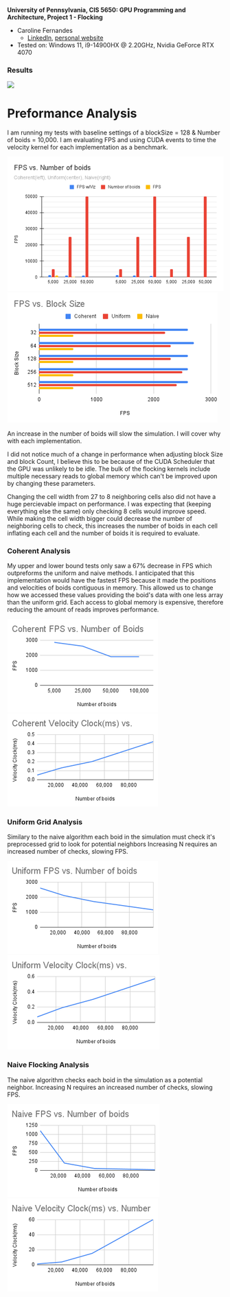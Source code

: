 **University of Pennsylvania, CIS 5650: GPU Programming and Architecture,
Project 1 - Flocking**

* Caroline Fernandes
  * [LinkedIn](https://www.linkedin.com/in/caroline-fernandes-0-/), [personal website](https://0cfernandes00.wixsite.com/visualfx)
* Tested on: Windows 11, i9-14900HX @ 2.20GHz, Nvidia GeForce RTX 4070

### Results
![](boids_output.gif)

Preformance Analysis
============================
I am running my tests with baseline settings of a blockSize = 128 & Number of boids = 10,000.
I am evaluating FPS and using CUDA events to time the velocity kernel for each implementation as a benchmark.

![](images/results/FPSvs.Numberofboids.png)
![](images/results/FPSvs.BlockSize.png)

An increase in the number of boids will slow the simulation. I will cover why with each implementation.

I did not notice much of a change in performance when adjusting block Size and block Count, I believe this 
to be because of the CUDA Scheduler that the GPU was unlikely to be idle. The bulk of the flocking kernels
include multiple necessary reads to global memory which can't be improved upon by changing these parameters.

Changing the cell width from 27 to 8 neighboring cells also did not have a huge percievable impact on performance.
I was expecting that (keeping everything else the same) only checking 8 cells would improve speed.
While making the cell width bigger could decrease the number of neighboring cells to check, this increases
the number of boids in each cell inflating each cell and the number of boids it is required to evaluate.

### Coherent Analysis
My upper and lower bound tests only saw a 67% decrease in FPS which outpreforms the uniform and naive methods.
I anticipated that this implementation would have the fastest FPS because it made the positions and velocities of boids
contiguous in memory. This allowed us to change how we accessed these values providing the boid's data with one less array than the uniform grid.
Each access to global memory is expensive, therefore reducing the amount of reads improves performance.

![](images/results/CoherentFPSvs.NumberofBoids.png)
![](images/results/CoherentVelocityClock(ms)vs.Numberofboids.png)

### Uniform Grid Analysis
Similary to the naive algorithm each boid in the simulation must check it's preprocessed grid to look for potential neighbors
Increasing N requires an increased number of checks, slowing FPS.

![](images/results/UniformFPSvs.NumberofBoids.png)
![](images/results/UniformVelocityClock(ms)vs.Numberofboids.png)

### Naive Flocking Analysis
The naive algorithm checks each boid in the simulation as a potential neighbor.
Increasing N requires an increased number of checks, slowing FPS.

![](images/results/NaiveFPSvs.NumberofBoids.png)
![](images/results/NaiveVelocityClock(ms)vs.Numberofboids.png)


